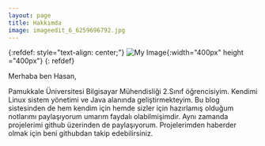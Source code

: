 ```yaml
---
layout: page
title: Hakkımda
image: imageedit_6_6259696792.jpg
--- 
```

{:refdef: style="text-align: center;"}
![My Image](/assets/hakkimda/my_photo.jpg){:width="400px" height ="400px"}
{: refdef}

Merhaba ben Hasan,

Pamukkale Üniversitesi Bilgisayar Mühendisliği 2.Sınıf öğrencisiyim. 
Kendimi Linux sistem yönetimi ve Java alanında geliştirmekteyim. Bu blog sistesinden de hem kendim için hemde sizler için hazırlamış olduğum notlarımı paylaşıyorum umarım faydalı olabilmişimdir. 
Aynı zamanda projelerimi github üzerinden de paylaşıyorum. Projelerimden haberder olmak için beni githubdan takip edebilirsiniz.

